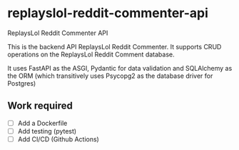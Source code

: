 # replayslol-reddit-commenter-api

ReplaysLol Reddit Commenter API

This is the backend API ReplaysLol Reddit Commenter. It supports CRUD operations on the ReplaysLol Reddit Comment database.

It uses FastAPI as the ASGI, Pydantic for data validation and SQLAlchemy as the ORM (which transitively uses Psycopg2 as the database driver for Postgres)

## Work required

- [ ] Add a Dockerfile
- [ ] Add testing (pytest)
- [ ] Add CI/CD (Github Actions)